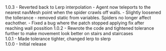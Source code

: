 1.0.3 - Reverted back to Lerp interpolation
	- Agent now teleports to the nearest navMesh point when the spider crawls off walls.
	- Slightly loosened the tollerance
	- removed static from variables. Spiders no longer affect eachother.
	- Fixed a bug where the patch stopped applying fix after reaching wall possition
1.0.2 - Rewrote the code and tightened tolerance further to make movement look better on stairs and staircases <br>
1.0.1 - Made tolerance tighter, changed lerp to slerp<br>
1.0.0 - Initial release <br>